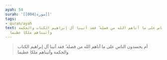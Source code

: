 ```yaml
---
ayah: 54
surah: '[[004|سورة]]'
tags:
- quran/ayah
text: أم يحسدون الناس على ما آتاهم الله من فضله ۖ فقد آتينا آل إبراهيم الكتاب والحكمة
  وآتيناهم ملكا عظيما
---
```

> أم يحسدون الناس على ما آتاهم الله من فضله ۖ فقد آتينا آل إبراهيم الكتاب والحكمة وآتيناهم ملكا عظيما
